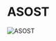 
# ASOST



![ASOST](https://github.com/user-attachments/assets/215b6b41-7ea6-4dca-8332-3c31ca1dc217)

